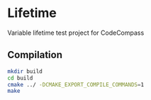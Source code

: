 # Lifetime
Variable lifetime test project for CodeCompass

## Compilation
```bash
mkdir build
cd build
cmake ../ -DCMAKE_EXPORT_COMPILE_COMMANDS=1
make 
```
